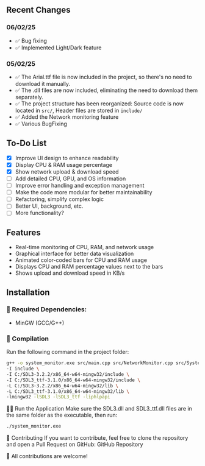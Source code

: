 ## Recent Changes

### 06/02/25
- ✅ Bug fixing
- ✅ Implemented Light/Dark feature

### 05/02/25
- ✅ The Arial.ttf file is now included in the project, so there's no need to download it manually.
- ✅ The .dll files are now included, eliminating the need to download them separately.
- ✅ The project structure has been reorganized: Source code is now located in `src/`, Header files are stored in `include/`
- ✅ Added the Network monitoring feature
- ✅ Various BugFixing

## To-Do List
- [X] Improve UI design to enhance readability
- [X] Display CPU & RAM usage percentage
- [X] Show network upload & download speed
- [ ] Add detailed CPU, GPU, and OS information
- [ ] Improve error handling and exception management
- [ ] Make the code more modular for better maintainability
- [ ] Refactoring, simplify complex logic
- [ ] Better UI, background, etc.
- [ ] More functionality?

## Features
- Real-time monitoring of CPU, RAM, and network usage
- Graphical interface for better data visualization
- Animated color-coded bars for CPU and RAM usage
- Displays CPU and RAM percentage values next to the bars
- Shows upload and download speed in KB/s

## Installation
### 📌 Required Dependencies:
- MinGW (GCC/G++)

### 🚀 Compilation
Run the following command in the project folder:

```sh
g++ -o system_monitor.exe src/main.cpp src/NetworkMonitor.cpp src/SystemMonitor.cpp src/UIRenderer.cpp \
-I include \
-I C:/SDL3-3.2.2/x86_64-w64-mingw32/include \
-I C:/SDL3_ttf-3.1.0/x86_64-w64-mingw32/include \
-L C:/SDL3-3.2.2/x86_64-w64-mingw32/lib \
-L C:/SDL3_ttf-3.1.0/x86_64-w64-mingw32/lib \
-lmingw32 -lSDL3 -lSDL3_ttf -liphlpapi
```

🏃‍♂️ Run the Application
Make sure the SDL3.dll and SDL3_ttf.dll files are in the same folder as the executable, then run:
```sh
./system_monitor.exe
```

🤝 Contributing
If you want to contribute, feel free to clone the repository and open a Pull Request on GitHub: GitHub Repository

🚀 All contributions are welcome!
